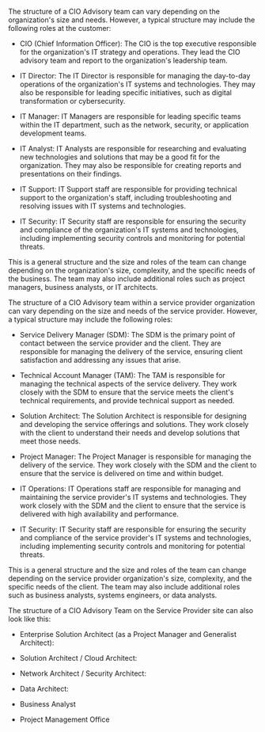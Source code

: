 The structure of a CIO Advisory team can vary depending on the organization's size and needs. However, a typical structure may include the following roles at the customer:

- CIO (Chief Information Officer): The CIO is the top executive responsible for the organization's IT strategy and operations. They lead the CIO advisory team and report to the organization's leadership team.

- IT Director: The IT Director is responsible for managing the day-to-day operations of the organization's IT systems and technologies. They may also be responsible for leading specific initiatives, such as digital transformation or cybersecurity.

- IT Manager: IT Managers are responsible for leading specific teams within the IT department, such as the network, security, or application development teams.

- IT Analyst: IT Analysts are responsible for researching and evaluating new technologies and solutions that may be a good fit for the organization. They may also be responsible for creating reports and presentations on their findings.

- IT Support: IT Support staff are responsible for providing technical support to the organization's staff, including troubleshooting and resolving issues with IT systems and technologies.

- IT Security: IT Security staff are responsible for ensuring the security and compliance of the organization's IT systems and technologies, including implementing security controls and monitoring for potential threats.

This is a general structure and the size and roles of the team can change depending on the organization's size, complexity, and the specific needs of the business. The team may also include additional roles such as project managers, business analysts, or IT architects.


The structure of a CIO Advisory team within a service provider organization can vary depending on the size and needs of the service provider. However, a typical structure may include the following roles:

- Service Delivery Manager (SDM): The SDM is the primary point of contact between the service provider and the client. They are responsible for managing the delivery of the service, ensuring client satisfaction and addressing any issues that arise.

- Technical Account Manager (TAM): The TAM is responsible for managing the technical aspects of the service delivery. They work closely with the SDM to ensure that the service meets the client's technical requirements, and provide technical support as needed.

- Solution Architect: The Solution Architect is responsible for designing and developing the service offerings and solutions. They work closely with the client to understand their needs and develop solutions that meet those needs.

- Project Manager: The Project Manager is responsible for managing the delivery of the service. They work closely with the SDM and the client to ensure that the service is delivered on time and within budget.

- IT Operations: IT Operations staff are responsible for managing and maintaining the service provider's IT systems and technologies. They work closely with the SDM and the client to ensure that the service is delivered with high availability and performance.

- IT Security: IT Security staff are responsible for ensuring the security and compliance of the service provider's IT systems and technologies, including implementing security controls and monitoring for potential threats.

This is a general structure and the size and roles of the team can change depending on the service provider organization's size, complexity, and the specific needs of the client. The team may also include additional roles such as business analysts, systems engineers, or data analysts.


The structure of a CIO Advisory Team on the Service Provider site can also look like this:

- Enterprise Solution Architect (as a Project Manager and Generalist Architect):

- Solution Architect / Cloud Architect:

- Network Architect / Security Architect:

- Data Architect:

- Business Analyst

- Project Management Office
